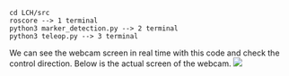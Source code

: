 ```
cd LCH/src
roscore --> 1 terminal
python3 marker_detection.py --> 2 terminal
python3 teleop.py --> 3 terminal
```

We can see the webcam screen in real time with this code and check the control direction.
Below is the actual screen of the webcam.
<img src="https://github.com/lchyeon0123/Kairos/assets/99176235/24b4bf44-f8c0-4340-992e-f4c05a59a61b">

